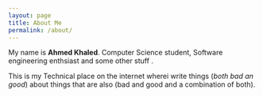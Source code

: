 ```yaml
---
layout: page
title: About Me
permalink: /about/
---
```


My name is **Ahmed Khaled**. Computer Science student, Software engineering enthsiast and some other stuff .

This is my Technical place on the internet wherei write things (*both bad an good*) about things that are also (bad and good and a combination of both).



